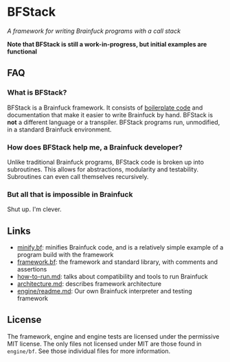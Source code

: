# BFStack
*A framework for writing Brainfuck programs with a call stack*

__Note that BFStack is still a work-in-progress, but initial examples are functional__

## FAQ
### What is BFStack?
BFStack is a Brainfuck framework. It consists of [boilerplate code](framework/framework.bf) and documentation that make it easier to write Brainfuck by hand. BFStack is __not__ a different language or a transpiler. BFStack programs run, unmodified, in a standard Brainfuck environment.

### How does BFStack help me, a Brainfuck developer?
Unlike traditional Brainfuck programs, BFStack code is broken up into subroutines. This allows for abstractions, modularity and testability. Subroutines can even call themselves recursively.

### But all that is impossible in Brainfuck
Shut up. I'm clever.

## Links
- [minify.bf](tools/minify.bf): minifies Brainfuck code, and is a relatively simple example of a program build with the framework
- [framework.bf](framework/framework.bf): the framework and standard library, with comments and assertions
- [how-to-run.md](how-to-run.md): talks about compatibility and tools to run Brainfuck
- [architecture.md](architecture.md): describes framework architecture
- [engine/readme.md](engine/readme.md): Our own Brainfuck interpreter and testing framework

## License
The framework, engine and engine tests are licensed under the permissive MIT license. The only files not licensed under MIT are those found in `engine/bf`. See those individual files for more information.
